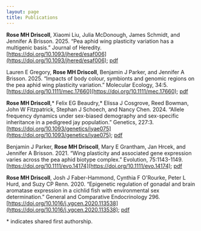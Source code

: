 ```yaml
---
layout: page
title: Publications
---
```


**Rose MH Driscoll**, Xiaomi Liu, Julia McDonough, James Schmidt, and Jennifer A Brisson. 2025. “Pea aphid wing plasticity variation has a multigenic basis.” Journal of Heredity. [https://doi.org/10.1093/jhered/esaf006](https://doi.org/10.1093/jhered/esaf006); [pdf](/pdf/Driscoll-2025-accepted-ms.pdf)

Lauren E Gregory, **Rose MH Driscoll**, Benjamin J Parker, and Jennifer A Brisson. 2025. “Impacts of body colour, symbionts and genomic regions on the pea aphid wing plasticity variation.” Molecular Ecology, 34:5. [https://doi.org/10.1111/mec.17660](https://doi.org/10.1111/mec.17660); [pdf](/pdf/Gregory-2025.pdf)

**Rose MH Driscoll**,\* Felix EG Beaudry,\* Elissa J Cosgrove, Reed Bowman, John W Fitzpatrick, Stephan J Schoech, and Nancy Chen. 2024. “Allele frequency dynamics under sex-biased demography and sex-specific inheritance in a pedigreed jay population.” Genetics, 227:3. [https://doi.org/10.1093/genetics/iyae075](https://doi.org/10.1093/genetics/iyae075); [pdf](/pdf/Driscoll-2024.pdf)

Benjamin J Parker, **Rose MH Driscoll**, Mary E Grantham, Jan Hrcek, and Jennifer A Brisson. 2021. “Wing plasticity and associated gene expression varies across the pea aphid biotype complex.” Evolution, 75:1143-1149. [https://doi.org/10.1111/evo.14174](https://doi.org/10.1111/evo.14174); [pdf](/pdf/Parker-2021.pdf)

**Rose MH Driscoll**, Josh J Faber-Hammond, Cynthia F O'Rourke, Peter L Hurd, and Suzy CP Renn. 2020. “Epigenetic regulation of gonadal and brain aromatase expression in a cichlid fish with environmental sex determination.” General and Comparative Endocrinology 296. [https://doi.org/10.1016/j.ygcen.2020.113538](https://doi.org/10.1016/j.ygcen.2020.113538); [pdf](/pdf/Driscoll-2020.pdf)

\* indicates shared first authorship.
